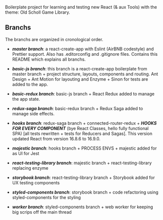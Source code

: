 Boilerplate project for learning and testing new React (& aux Tools) with the theme: Old Scholl Game Library.

## Branchs

The branchs are organized in cronological order.

- ***master branch***: a react-create-app with Eslint (AirBNB codestyle) and Prettier support. Also has .editorconfig and .gitignore files. Contains this README which explains all branchs.

- ***basic-js branch***: this branch is a react-create-app boilerplate from master branch + project structure, layouts, components and routing. Ant Design + Ant Motion for layouting and Enzyme + Sinon for tests are added to the app.

- ***basic-redux branch***: basic-js branch + React Redux added to manage the app state.

- ***redux-saga branch***: basic-redux branch + Redux Saga added to manage side effects.

- ***hooks branch***: redux-saga branch + connected-router-redux + ***HOOKS FOR EVERY COMPONENT*** (bye React Classes, hello fully functional SPA) [all tests rewritten + tests for Reducers and Sagas]. This version updated React from version 16.8.6 to 16.9.0.

- ***majestic branch***: hooks branch + PROCESS ENVS + majestic added for as UI for Jest

- ***react-testing-library branch***: majestic branch + react-testing-library replacing enzyme

- ***storybook branch***: react-testing-library branch + Storybook added for UX testing components

- ***styled-components branch***: storybook branch + code refactoring using styled-components for the styling

- ***worker branch***: styled-components branch + web worker for keeping big scrips off the main thread
